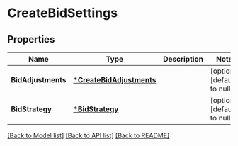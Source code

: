 # CreateBidSettings

## Properties
Name | Type | Description | Notes
------------ | ------------- | ------------- | -------------
**BidAdjustments** | [***CreateBidAdjustments**](CreateBidAdjustments.md) |  | [optional] [default to null]
**BidStrategy** | [***BidStrategy**](BidStrategy.md) |  | [optional] [default to null]

[[Back to Model list]](../README.md#documentation-for-models) [[Back to API list]](../README.md#documentation-for-api-endpoints) [[Back to README]](../README.md)

